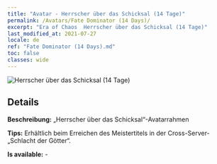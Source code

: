```yaml
---
title: "Avatar - Herrscher über das Schicksal (14 Tage)"
permalink: /Avatars/Fate Dominator (14 Days)/
excerpt: "Era of Chaos  Herrscher über das Schicksal (14 Tage)"
last_modified_at: 2021-07-27
locale: de
ref: "Fate Dominator (14 Days).md"
toc: false
classes: wide
---
```

 ![Herrscher über das Schicksal (14 Tage)](/images/a/avatarFrame_63.png)

## Details

 **Beschreibung:** „Herrscher über das Schicksal“-Avatarrahmen 

 **Tips:** Erhältlich beim Erreichen des Meistertitels in der Cross-Server-„Schlacht der Götter“. 

 **Is available:**  - 

